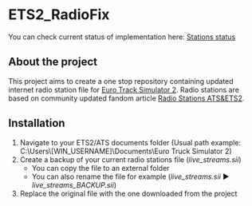 # ETS2_RadioFix

You can check current status of implementation here: [Stations status](STATIONS.md)

## About the project

This project aims to create a one stop repository containing updated internet radio station file for [Euro Track Simulator 2](https://eurotrucksimulator2.com/). Radio stations are based on community updated fandom article [Radio Stations ATS&ETS2](https://truck-simulator.fandom.com/wiki/Radio_Stations).

## Installation

1. Navigate to your ETS2/ATS documents folder (Usual path example: C:\Users\\[WIN_USERNAME]\Documents\Euro Truck Simulator 2)
2. Create a backup of your current radio stations file (*live_streams.sii*)
    * You can copy the file to an external folder
    * You can also rename the file for example (*live_streams.sii* :arrow_forward: *live_streams_BACKUP.sii*)
3. Replace the original file with the one downloaded from the project
